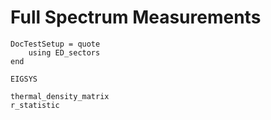 # Full Spectrum Measurements

```@meta
DocTestSetup = quote
	using ED_sectors
end
```

```@docs
EIGSYS
```


```@docs
thermal_density_matrix
r_statistic
```